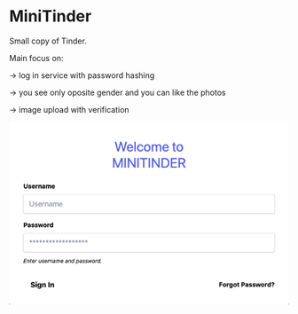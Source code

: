 # MiniTinder

Small copy of Tinder.

Main focus on:

-> log in service with password hashing

-> you see only oposite gender and you can like the photos

-> image upload with verification

![alt text](https://github.com/mrusins/tinder/blob/master/public/screenshoots/tinder.png)
